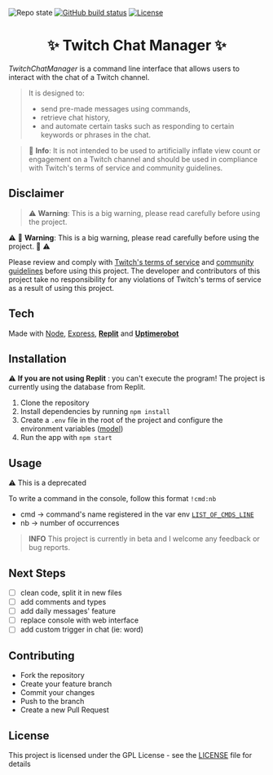![Repo state](https://img.shields.io/badge/State-Migration-f50730?style=plastic)
[![GitHub build status](https://img.shields.io/github/actions/workflow/status/jeremy-serenne/twitch-chat-manager/codeql.yml?label=Build&style=plastic)](https://github.com/jeremy-serenne/twitch-chat-manager/actions?query=branch:main)
[![License](https://img.shields.io/badge/License-MIT-yellow.svg?style=plastic)](https://opensource.org/licenses)

<h1 align="center">✨ Twitch Chat Manager ✨</h1>

*TwitchChatManager* is a command line interface that allows users to interact with the chat of a Twitch channel.

> It is designed to:
> - send pre-made messages using commands,
> - retrieve chat history,
> - and automate certain tasks such as responding to certain keywords or phrases in the chat.

> 🚨 **Info**: It is not intended to be used to artificially inflate view count or engagement on a Twitch channel and should be used in compliance with Twitch's terms of service and community guidelines.

## Disclaimer

> :warning: **Warning**: This is a big warning, please read carefully before using the project.


:warning: :rotating_light: **Warning**: This is a big warning, please read carefully before using the project. :rotating_light: :warning:


Please review and comply with [Twitch's terms of service](https://www.twitch.tv/p/en/legal/terms-of-service/#12-third-party-content) and [community guidelines](https://safety.twitch.tv/s/article/Community-Guidelines) before using this project. The developer and contributors of this project take no responsibility for any violations of Twitch's terms of service as a result of using this project.

## Tech

Made with [Node](https://nodejs.org/en/), [Express](https://expressjs.com/), [**Replit**](https://replit.com/@jeremy-serenne/viewer-twitch-bot) and [**Uptimerobot**](https://uptimerobot.com/)

## Installation

:warning: **If you are not using Replit** : you can't execute the program! The project is currently using the database from Replit.

1. Clone the repository
2. Install dependencies by running `npm install`
3. Create a `.env` file in the root of the project and configure the environment variables ([model](model.env))
4. Run the app with `npm start`

## Usage 

:warning: This is a deprecated

To write a command in the console, follow this format `!cmd:nb`
- cmd -> command's name registered in the var env [`LIST_OF_CMDS_LINE`](model.env)
- nb -> number of occurrences

> **INFO** This project is currently in beta and I welcome any feedback or bug reports.

## Next Steps
- [ ] clean code, split it in new files
- [ ] add comments and types
- [ ] add daily messages' feature
- [ ] replace console with web interface
- [ ] add custom trigger in chat (ie: word)

## Contributing

- Fork the repository
- Create your feature branch
- Commit your changes
- Push to the branch
- Create a new Pull Request

## License

This project is licensed under the GPL License - see the [LICENSE](LICENSE) file for details

